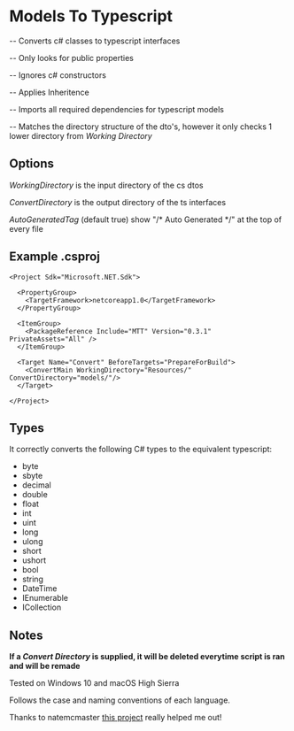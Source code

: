 # Models To Typescript

-- Converts c# classes to typescript interfaces

-- Only looks for public properties

-- Ignores c# constructors

-- Applies Inheritence

-- Imports all required dependencies for typescript models

-- Matches the directory structure of the dto's, however it only checks 1 lower directory from *Working Directory*

## Options
*WorkingDirectory* is the input directory of the cs dtos

*ConvertDirectory* is the output directory of the ts interfaces

*AutoGeneratedTag* (default true) show "/* Auto Generated */" at the top of every file

## Example .csproj
```
<Project Sdk="Microsoft.NET.Sdk">

  <PropertyGroup>
    <TargetFramework>netcoreapp1.0</TargetFramework>
  </PropertyGroup>

  <ItemGroup>
    <PackageReference Include="MTT" Version="0.3.1" PrivateAssets="All" />
  </ItemGroup>

  <Target Name="Convert" BeforeTargets="PrepareForBuild">
    <ConvertMain WorkingDirectory="Resources/" ConvertDirectory="models/"/>
  </Target>

</Project>
```

## Types
It correctly converts the following C# types to the equivalent typescript:

* byte
* sbyte
* decimal
* double
* float
* int
* uint
* long
* ulong
* short
* ushort            
* bool
* string
* DateTime
* IEnumerable
* ICollection

## Notes
**If a *Convert Directory* is supplied, it will be deleted everytime script is ran and will be remade**

Tested on Windows 10 and macOS High Sierra

Follows the case and naming conventions of each language.

Thanks to natemcmaster [this project](https://github.com/natemcmaster/msbuild-tasks) really helped me out!
